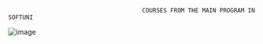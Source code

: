                                           COURSES FROM THE MAIN PROGRAM IN SOFTUNI

![image](https://user-images.githubusercontent.com/122736535/212719217-387dace8-ad5b-4112-bfb0-74fe7cb11870.png)

